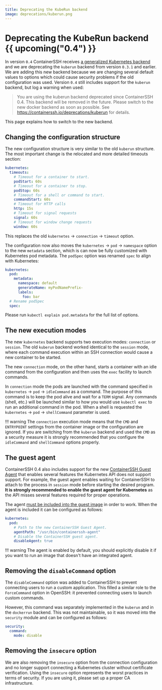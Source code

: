 ```yaml
---
title: Deprecating the KubeRun backend
image: deprecations/kuberun.png
---
```


# Deprecating the KubeRun backend {{ upcoming("0.4") }}

In version `0.4` ContainerSSH receives [a generalized Kubernetes backend](../reference/upcoming/kubernetes.md) and we are deprecating the `kuberun` backend from version `0.3.1` and earlier. We are adding this new backend because we are changing several default values to options which could cause security problems if the old configuration was used. Version `0.4` still includes support for the `kuberun` backend, but log a warning when used:

> You are using the kuberun backend deprecated since ContainerSSH 0.4. This backend will be removed in the future. Please switch to the new docker backend as soon as possible. See https://containerssh.io/deprecations/kuberun for details.

This page explains how to switch to the new backend.

## Changing the configuration structure

The new configuration structure is very similar to the old `kuberun` structure. The most important change is the relocated and more detailed timeouts section:  

```yaml
kubernetes:
  timeouts:
    # Timeout for a container to start.
    podStart: 60s
    # Timeout for a container to stop.
    podStop: 60s
    # Timeout for a shell or command to start.
    commandStart: 60s
    # Timeout for HTTP calls
    http: 15s
    # Timeout for signal requests
    signal: 60s
    # Timeout for window change requests
    window: 60s
```

This replaces the old `kubernetes` &rarr; `connection` &rarr; `timeout` option.

The configuration now also moves the `kubernetes` &rarr; `pod` &rarr; `namespace` option to the new `metadata` section, which is can now be fully customized with Kubernetes pod metadata. The `podSpec` option was renamed `spec` to align with Kubernetes:

```yaml
kubernetes:
  pod:
    metadata:
      namespace: default
      generateName: myPodNamePrefix-
      labels:
        foo: bar
  # Rename podSpec
  spec:
```

Please run `kubectl explain pod.metadata` for the full list of options.

## The new execution modes

The new `kubernetes` backend supports two execution modes: `connection` or `session`. The old `kuberun` backend worked identical to the `session` mode, where each command execution within an SSH connection would cause a new container to be started.

The new `connection` mode, on the other hand, starts a container with an idle command from the configuration and then uses the `exec` facility to launch commands.

In `connection` mode the pods are launched with the command specified in `kubernetes` &rarr; `pod` &rarr; `idleCommand` as a command. The purpose of this command is to keep the pod alive and wait for a `TERM` signal. Any commands (shell, etc.) will be launched similar to how you would use `kubectl exec` to run an additional command in the pod. When a shell is requested the `kubernetes` &rarr; `pod` &rarr; `shellCommand` parameter is used.

!!! warning
    The `connection` execution mode means that the `CMD` and `ENTRYPOINT` settings from the container image or the configuration are ignored. If you are switching from the `kuberun` backend and used the `CMD` as a security measure it is strongly recommended that you configure the `idleCommand` and `shellCommand` options properly.

## The guest agent

ContainerSSH 0.4 also includes support for the new [ContainerSSH Guest Agent](https://github.com/containerssh/agent) that enables several features the Kubernetes API does not support support. For example, the guest agent enables waiting for ContainerSSH to attach to the process in `session` mode before starting the desired program. **It is strongly recommended to enable the guest agent for Kubernetes** as the API misses several features required for proper operations.

The agent [must be included into the guest image](https://github.com/containerssh/agent) in order to work. When the agent is included it can be configured as follows:

```yaml
kubernetes:
  pod:
    # Path to the new ContainerSSH Guest Agent.
    agentPath: "/usr/bin/containerssh-agent"
    # Disable the ContainerSSH guest agent.
    disableAgent: true
```

!!! warning
    The agent is enabled by default, you should explicitly disable it if you want to run an image that doesn't have an integrated agent.

## Removing the `disableCommand` option

The `disableCommand` option was added to ContainerSSH to prevent connecting users to run a custom application. This filled a similar role to the `ForceCommand` option in OpenSSH: it prevented connecting users to launch custom commands.

However, this command was separately implemented in the `kuberun` and in the `dockerrun` backend. This was not maintainable, so it was moved into the `security` module and can be configured as follows:

```yaml
security:
  command:
    mode: disable
```

## Removing the `insecure` option

We are also removing the `insecure` option from the connection configuration and no longer support connecting a Kubernetes cluster without certificate verification. Using the `insecure` option represents the worst practices in terms of security. If you are using it, please set up a proper CA infrastructure.
